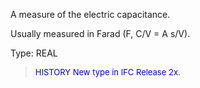 ﻿A measure of the electric capacitance.

Usually measured in Farad (F, C/V = A s/V).

Type: REAL

> <font size="-1" color="#0000FF">HISTORY New type in IFC Release 2x.
</font>